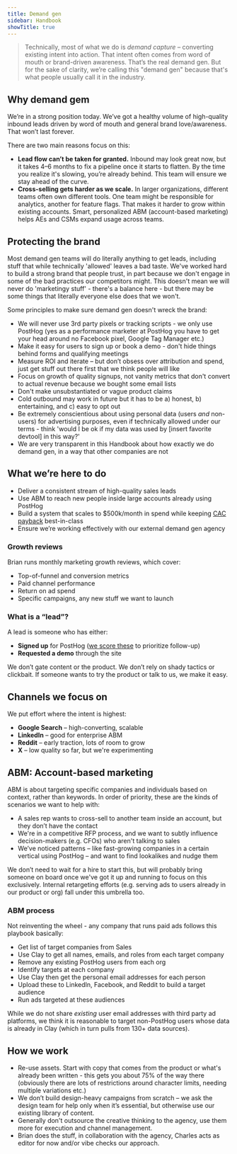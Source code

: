 ```yaml
---
title: Demand gen
sidebar: Handbook
showTitle: true
---
```


> Technically, most of what we do is _demand capture_ – converting existing intent into action. That intent often comes from word of mouth or brand-driven awareness. That’s the real demand gen. But for the sake of clarity, we’re calling this "demand gen" because that's what people usually call it in the industry.

## Why demand gem

We’re in a strong position today. We’ve got a healthy volume of high-quality inbound leads driven by word of mouth and general brand love/awareness. That won’t last forever.

There are two main reasons focus on this:

-   **Lead flow can’t be taken for granted.** Inbound may look great now, but it takes 4–6 months to fix a pipeline once it starts to flatten. By the time you realize it's slowing, you’re already behind. This team will ensure we stay ahead of the curve.
-   **Cross-selling gets harder as we scale.** In larger organizations, different teams often own different tools. One team might be responsible for analytics, another for feature flags. That makes it harder to grow within existing accounts. Smart, personalized ABM (account-based marketing) helps AEs and CSMs expand usage across teams.

## Protecting the brand

Most demand gen teams will do literally anything to get leads, including stuff that while technically 'allowed' leaves a bad taste. We've worked hard to build a strong brand that people trust, in part because we don't engage in some of the bad practices our competitors might. This doesn't mean we will never do 'marketingy stuff' - there's a balance here - but there may be some things that literally everyone else does that we won't.

Some principles to make sure demand gen doesn't wreck the brand:

-   We will never use 3rd party pixels or tracking scripts - we only use PostHog (yes as a performance marketer at PostHog you have to get your head around no Facebook pixel, Google Tag Manager etc.)
-   Make it easy for users to sign up or book a demo - don't hide things behind forms and qualifying meetings
-   Measure ROI and iterate – but don’t obsess over attribution and spend, just get stuff out there first that we think people will like
-   Focus on growth of quality signups, not vanity metrics that don't convert to actual revenue because we bought some email lists
-   Don't make unsubstantiated or vague product claims
-   Cold outbound may work in future but it has to be a) honest, b) entertaining, and c) easy to opt out
-   Be extremely conscientious about using personal data (users _and_ non-users) for advertising purposes, even if technically allowed under our terms - think 'would I be ok if my data was used by [insert favorite devtool] in this way?'
-   We are very transparent in this Handbook about how exactly we do demand gen, in a way that other companies are not

## What we’re here to do

-   Deliver a consistent stream of high-quality sales leads
-   Use ABM to reach new people inside large accounts already using PostHog
-   Build a system that scales to $500k/month in spend while keeping [CAC payback](https://stripe.com/gb/resources/more/what-is-the-cac-payback-period) best-in-class
-   Ensure we’re working effectively with our external demand gen agency

### Growth reviews

Brian runs monthly marketing growth reviews, which cover:

-   Top-of-funnel and conversion metrics
-   Paid channel performance
-   Return on ad spend
-   Specific campaigns, any new stuff we want to launch

### What is a “lead”?

A lead is someone who has either:

-   **Signed up** for PostHog ([we score these](/handbook/growth/sales/lead-scoring) to prioritize follow-up)
-   **Requested a demo** through the site

We don’t gate content or the product. We don’t rely on shady tactics or clickbait. If someone wants to try the product or talk to us, we make it easy.

## Channels we focus on

We put effort where the intent is highest:

-   **Google Search** – high-converting, scalable
-   **LinkedIn** – good for enterprise ABM
-   **Reddit** – early traction, lots of room to grow
-   **X** – low quality so far, but we're experimenting

## ABM: Account-based marketing

ABM is about targeting specific companies and individuals based on context, rather than keywords. In order of priority, these are the kinds of scenarios we want to help with:

-   A sales rep wants to cross-sell to another team inside an account, but they don’t have the contact
-   We're in a competitive RFP process, and we want to subtly influence decision-makers (e.g. CFOs) who aren't talking to sales
-   We’ve noticed patterns – like fast-growing companies in a certain vertical using PostHog – and want to find lookalikes and nudge them

We don’t need to wait for a hire to start this, but will probably bring someone on board once we've got it up and running to focus on this exclusively. Internal retargeting efforts (e.g. serving ads to users already in our product or org) fall under this umbrella too.

### ABM process

Not reinventing the wheel - any company that runs paid ads follows this playbook basically:

-   Get list of target companies from Sales
-   Use Clay to get all names, emails, and roles from each target company
-   Remove any existing PostHog users from each org
-   Identify targets at each company
-   Use Clay then get the personal email addresses for each person
-   Upload these to LinkedIn, Facebook, and Reddit to build a target audience
-   Run ads targeted at these audiences

While we do not share _existing_ user email addresses with third party ad platforms, we think it is reasonable to target non-PostHog users whose data is already in Clay (which in turn pulls from 130+ data sources).

## How we work

-   Re-use assets. Start with copy that comes from the product or what's already been written - this gets you about 75% of the way there (obviously there are lots of restrictions around character limits, needing multiple variations etc.)
-   We don’t build design-heavy campaigns from scratch – we ask the design team for help only when it’s essential, but otherwise use our existing library of content.
-   Generally don't outsource the creative thinking to the agency, use them more for execution and channel management.
-   Brian does the stuff, in collaboration with the agency, Charles acts as editor for now and/or vibe checks our approach.
